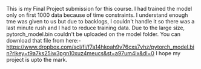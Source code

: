 This is my Final Project submission for this course.
I had trained the model only on first 1000 data because of time constraints. I understand enough tme was given to us but due to backlogs, I couldn't handle it so there was a last minute rush and I had to reduce training data.
Due to the large size, pytorch_model.bin couldn't be uploaded on the model folder. You can download that file from here:- https://www.dropbox.com/scl/fi/f7a14hkoah9v76cxs7vhz/pytorch_model.bin?rlkey=t9a7ks25iw3pgn10xuz4meucs&st=a97um4lx&dl=0
I hope my project is upto the mark.

